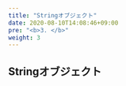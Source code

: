 ```yaml
---
title: "Stringオブジェクト"
date: 2020-08-10T14:08:46+09:00
pre: "<b>3. </b>"
weight: 3
---
```


## Stringオブジェクト
